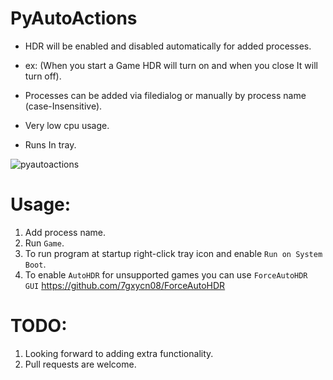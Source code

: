 # PyAutoActions


- HDR will be enabled and disabled automatically for added processes.


- ex: (When you start a Game HDR will turn on and when you close It will turn off).
- Processes can be added via filedialog or manually by process name (case-Insensitive).
- Very low cpu usage.
- Runs In tray.


![pyautoactions](https://github.com/7gxycn08/PyAutoActions/assets/121936658/3db2657d-f30a-4c25-bb99-30994e897fda)


# Usage:
1. Add process name.
2. Run `Game`.
3. To run program at startup right-click tray icon and enable `Run on System Boot`.
4. To enable `AutoHDR` for unsupported games you can use `ForceAutoHDR GUI` https://github.com/7gxycn08/ForceAutoHDR

# TODO:
1. Looking forward to adding extra functionality.
2. Pull requests are welcome.
